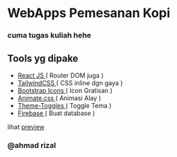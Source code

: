 # WebApps Pemesanan Kopi
### cuma tugas kuliah hehe

## Tools yg dipake
- <a href="https://react.dev/">React JS </a> ( Router DOM juga )
- <a href="https://tailwindcss.com/">TailwindCSS </a> ( CSS inline dgn gaya )
- <a href="https://icons.getbootstrap.com/">Bootstrap Icons </a> ( Icon Gratisan ) 
- <a href="https://animate.style/">Animate.css </a> ( Animasi Alay )
- <a href="https://toggles.dev">Theme-Toggles </a> ( Toggle Tema )
- <a href="https://firebase.google.com">Firebase </a> ( Buat database )

lihat <a href="https://kopi-nusa.vercel.app">preview</a>
### @ahmad rizal
